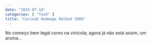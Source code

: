 ```yaml
---
date: "2015-07-14"
categories: [ "food" ]
title: "CarinaE Hommage Malbed 2009"
---
```

No começo bem legal como na vinícola; agora já não está assim, um aroma...
